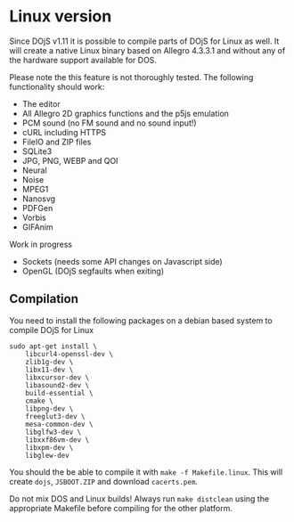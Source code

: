 # Linux version
Since DOjS v1.11 it is possible to compile parts of DOjS for Linux as well.
It will create a native Linux binary based on Allegro 4.3.3.1 and without any of the hardware support available for DOS.

Please note the this feature is not thoroughly tested.
The following functionality should work:
- The editor
- All Allegro 2D graphics functions and the p5js emulation
- PCM sound (no FM sound and no sound input!)
- cURL including HTTPS
- FileIO and ZIP files
- SQLite3
- JPG, PNG, WEBP and QOI
- Neural
- Noise
- MPEG1
- Nanosvg
- PDFGen
- Vorbis
- GIFAnim

Work in progress
- Sockets (needs some API changes on Javascript side)
- OpenGL (DOjS segfaults when exiting)

## Compilation
You need to install the following packages on a debian based system to compile DOjS for Linux
```
sudo apt-get install \
	libcurl4-openssl-dev \
	zlib1g-dev \
	libx11-dev \
	libxcursor-dev \
	libasound2-dev \
	build-essential \
	cmake \
	libpng-dev \
	freeglut3-dev \
	mesa-common-dev \
	libglfw3-dev \
	libxxf86vm-dev \
	libxpm-dev \
	libglew-dev
```

You should the be able to compile it with `make -f Makefile.linux`.
This will create `dojs`, `JSBOOT.ZIP` and download `cacerts.pem`.

Do not mix DOS and Linux builds! Always run `make distclean` using the appropriate Makefile before compiling for the other platform.
